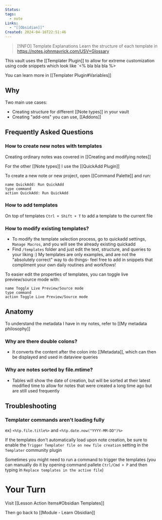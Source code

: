 ```yaml
---
Status: 
tags:
  - note
Links:
  - "[[Obsidian]]"
Created: 2024-04-16T22:51:46
---
```

> [!INFO] Template Explanations
> Learn the structure of each template in https://notes.johnmavrick.com/USV+Glossary

This vault uses the [[Templater Plugin]] to allow for extreme customization using code snippets which look like `<% bla bla bla %>

You can learn more in [[Templater Plugin#Variables]]

## Why
Two main use cases:
- Creating structure for different [[Note types]] in your vault
- Creating "add-ons" you can use, [[Addons]]
## Frequently Asked Questions

### How to create new notes with templates
Creating ordinary notes was covered in [[Creating and modifying notes]]

For the other [[Note types]] I use the [[QuickAdd Plugin]]

To create a new note or new project, open [[Command Palette]] and run:

```button
name QuickAdd: Run QuickAdd
type command
action QuickAdd: Run QuickAdd
```

### How to add templates
On top of templates
`Ctrl + Shift + T` to add a template to the current file

### How to modify existing templates?

- To modify the template selection process, go to quickadd settings, `Manage Macros`, and you will see the already existing quickadd
- Find `/templates` folder and just edit the text, structure, and queries to your liking :) My templates are only examples, and are not the "absolutely correct" way to do things- feel free to add in snippets that compliment your own daily routines and workflows!

To easier edit the properties of templates, you can toggle live preview/source mode with:
```button
name Toggle Live Preview/Source mode
type command
action Toggle Live Preview/Source mode
```
## Anatomy

To understand the metadata I have in my notes, refer to [[My metadata philosophy]]

### Why are there double colons?

- It converts the content after the colon into [[Metadata]], which can then be displayed and used in dataview queries

### Why are notes sorted by file.mtime?

- Tables will show the date of creation, but will be sorted at their latest modified time to allow for notes that were created a long time ago but are still used frequently

## Troubleshooting

### Templater commands aren't loading fully

ex) `<%tp.file.title%>` and `<%tp.date.now("YYYY-MM-DD")%>`

If the templates don't automatically load upon note creation, be sure to enable the `Trigger Templater file on new file creation` setting in the `Templater` community plugin

Sometimes you might need to run a command to trigger the templates (you can manually do it by opening command pallete `Ctrl/Cmd + P` and then typing in `Replace templates in the active file`)

# Your Turn
Visit [[Lesson Action Items#Obsidian Templates]]

Then go back to [[Module - Learn Obsidian]]